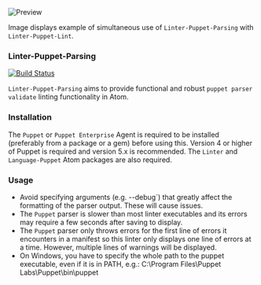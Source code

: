 ![Preview](https://raw.githubusercontent.com/mschuchard/linter-puppet-parsing/master/linter_puppet_parsing.png)

Image displays example of simultaneous use of `Linter-Puppet-Parsing` with `Linter-Puppet-Lint`.

### Linter-Puppet-Parsing
[![Build Status](https://travis-ci.org/mschuchard/linter-puppet-parsing.svg?branch=master)](https://travis-ci.org/mschuchard/linter-puppet-parsing)

`Linter-Puppet-Parsing` aims to provide functional and robust `puppet parser validate` linting functionality in Atom.

### Installation
The `Puppet` or `Puppet Enterprise` Agent is required to be installed (preferably from a package or a gem) before using this. Version 4 or higher of Puppet is required and version 5.x is recommended. The `Linter` and `Language-Puppet` Atom packages are also required.

### Usage
- Avoid specifying arguments (e.g. --debug`) that greatly affect the formatting of the parser output.  These will cause issues.
- The `Puppet` parser is slower than most linter executables and its errors may require a few seconds after saving to display.
- The `Puppet` parser only throws errors for the first line of errors it encounters in a manifest so this linter only displays one line of errors at a time. However, multiple lines of warnings will be displayed.
- On Windows, you have to specify the whole path to the puppet executable, even if it is in PATH, e.g.: C:\Program Files\Puppet Labs\Puppet\bin\puppet
